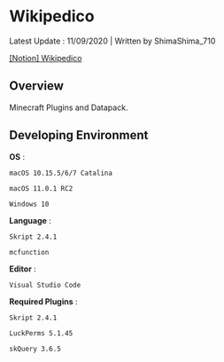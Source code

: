 # Wikipedico
Latest Update : 11/09/2020 | Written by ShimaShima_710

[[Notion] Wikipedico](https://www.notion.so/Wikipedico-ed121158337344f88fa6d358f73df56a)

## Overview
Minecraft Plugins and Datapack.

## Developing Environment
**OS** :

	macOS 10.15.5/6/7 Catalina
	
	macOS 11.0.1 RC2

	Windows 10

**Language** :

	Skript 2.4.1

	mcfunction

**Editor** :

	Visual Studio Code

**Required Plugins** :

	Skript 2.4.1

	LuckPerms 5.1.45

	skQuery 3.6.5